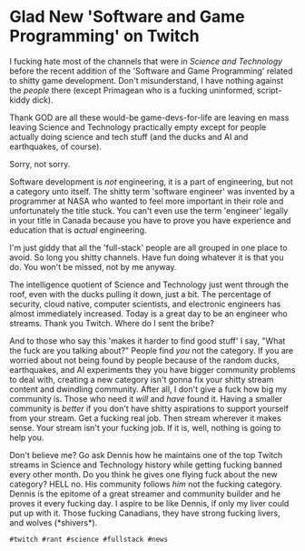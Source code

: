 # Glad New 'Software and Game Programming' on Twitch

I fucking hate most of the channels that were in *Science and
Technology* before the recent addition of the 'Software and Game
Programming' related to shitty game development. Don't misunderstand, I
have nothing against the *people* there (except Primagean who is a
fucking uninformed, script-kiddy dick).

Thank GOD are all these would-be game-devs-for-life are leaving en mass
leaving Science and Technology practically empty except for people
actually doing science and tech stuff (and the ducks and AI and
earthquakes, of course). 

Sorry, not sorry.

Software development is *not* engineering, it is a part of engineering,
but not a category unto itself. The shitty term 'software engineer' was
invented by a programmer at NASA who wanted to feel more important in
their role and unfortunately the title stuck. You can't even use the
term 'engineer' legally in your title in Canada because you have
to prove you have experience and education that is *actual* engineering. 

I'm just giddy that all the 'full-stack' people are all grouped in one
place to avoid. So long you shitty channels. Have fun doing whatever it
is that you do. You won't be missed, not by me anyway.

The intelligence quotient of Science and Technology just went through
the roof, even with the ducks pulling it down, just a bit. The
percentage of security, cloud native, computer scientists, and
electronic engineers has almost immediately increased. Today is a great
day to be an engineer who streams. Thank you Twitch. Where do I sent the
bribe?

And to those who say this 'makes it harder to find good stuff' I say,
"What the fuck are you talking about?" People find *you* not the
category. If you are worried about not being found by people because of
the random ducks, earthquakes, and AI experiments they you have bigger
community problems to deal with, creating a new category isn't gonna fix
your shitty stream content and dwindling community. After all, I don't
give a fuck how big my community is. Those who need it *will* and *have*
found it. Having a smaller community is *better* if you don't have
shitty aspirations to support yourself from your stream. Get a fucking
real job. Then stream wherever it makes sense. Your stream isn't your
fucking job. If it is, well, nothing is going to help you.

Don't believe me? Go ask Dennis how he maintains one of the top Twitch
streams in Science and Technology history while getting fucking banned
every other month. Do you think he gives one flying fuck about the new
category? HELL no. His community follows *him* not the fucking category.
Dennis is the epitome of a great streamer and community builder and he
proves it every fucking day. I aspire to be like Dennis, if only my
liver could put up with it. Those fucking Canadians, they have strong
fucking livers, and wolves (\*shivers\*).

    #twitch #rant #science #fullstack #news
